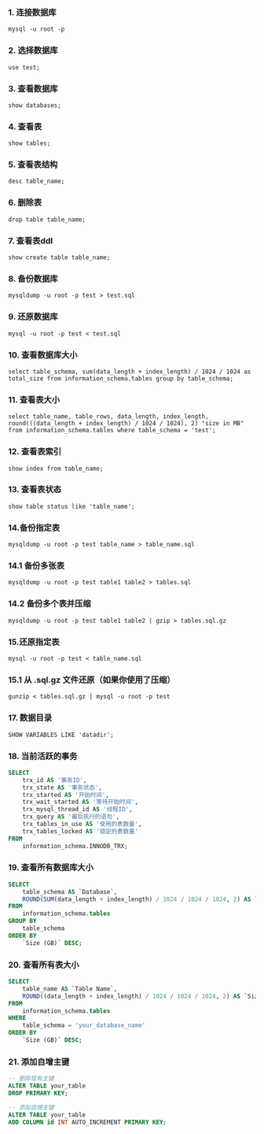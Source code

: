 ### 1. 连接数据库
```shell
mysql -u root -p
```

### 2. 选择数据库
```shell
use test;
```

### 3. 查看数据库
```shell
show databases;
```

### 4. 查看表
```shell
show tables;
```

### 5. 查看表结构
```shell
desc table_name;
```
### 6. 删除表
```shell
drop table table_name;
```

### 7. 查看表ddl
```shell
show create table table_name;
```

### 8. 备份数据库
```shell
mysqldump -u root -p test > test.sql
```

### 9. 还原数据库
```shell
mysql -u root -p test < test.sql
```

### 10. 查看数据库大小
```shell
select table_schema, sum(data_length + index_length) / 1024 / 1024 as total_size from information_schema.tables group by table_schema;
```

### 11. 查看表大小
```shell
select table_name, table_rows, data_length, index_length, round(((data_length + index_length) / 1024 / 1024), 2) "size in MB" from information_schema.tables where table_schema = 'test';
```

### 12. 查看表索引
```shell
show index from table_name;
```

### 13. 查看表状态
```shell
show table status like 'table_name';
```

### 14.备份指定表
```shell
mysqldump -u root -p test table_name > table_name.sql
```
### 14.1 备份多张表
```shell
mysqldump -u root -p test table1 table2 > tables.sql
```
### 14.2 备份多个表并压缩
```shell
mysqldump -u root -p test table1 table2 | gzip > tables.sql.gz
```


### 15.还原指定表
```shell
mysql -u root -p test < table_name.sql
```
### 15.1 从 .sql.gz 文件还原（如果你使用了压缩）
```shell
gunzip < tables.sql.gz | mysql -u root -p test
```

### 17. 数据目录
```shell
SHOW VARIABLES LIKE 'datadir';
```

### 18. 当前活跃的事务
```sql
SELECT 
    trx_id AS '事务ID',
    trx_state AS '事务状态',
    trx_started AS '开始时间',
    trx_wait_started AS '等待开始时间',
    trx_mysql_thread_id AS '线程ID',
    trx_query AS '最后执行的语句',
    trx_tables_in_use AS '使用的表数量',
    trx_tables_locked AS '锁定的表数量'
FROM 
    information_schema.INNODB_TRX;
```

### 19. 查看所有数据库大小
```sql
SELECT 
    table_schema AS `Database`, 
    ROUND(SUM(data_length + index_length) / 1024 / 1024 / 1024, 2) AS `Size (GB)`
FROM 
    information_schema.tables
GROUP BY 
    table_schema
ORDER BY 
    `Size (GB)` DESC;
```

### 20. 查看所有表大小
```sql
SELECT 
    table_name AS `Table Name`, 
    ROUND((data_length + index_length) / 1024 / 1024 / 1024, 2) AS `Size (GB)`
FROM 
    information_schema.tables
WHERE 
    table_schema = 'your_database_name'
ORDER BY 
    `Size (GB)` DESC;
```

### 21. 添加自增主键
```sql
-- 删除现有主键
ALTER TABLE your_table
DROP PRIMARY KEY;

-- 添加自增主键
ALTER TABLE your_table
ADD COLUMN id INT AUTO_INCREMENT PRIMARY KEY;
```